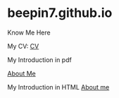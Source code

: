 # beepin7.github.io
Know Me Here


My CV:
[CV](CV.pdf)


My Introduction in pdf

[About Me](AboutMe.pdf)

My Introduction in HTML
[About me](Intro.html)

